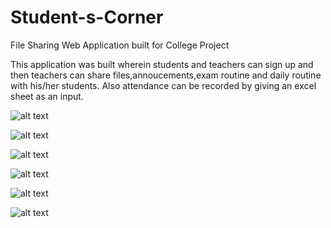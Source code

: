 # Student-s-Corner
File Sharing Web Application built for College Project

This application was built wherein students and teachers can sign up and then teachers can share files,annoucements,exam routine and daily routine with his/her students. Also attendance can be recorded by giving an excel sheet as an input.

![alt text](https://s3.amazonaws.com/poly-screenshots.angel.co/Project/02/593181/63949042a2f86656ede952c4de6b8294-original.png)

![alt text](https://s3.amazonaws.com/poly-screenshots.angel.co/Project/02/593181/72e325055566af506c359e5e37cea3bb-original.png)

![alt text](https://s3.amazonaws.com/poly-screenshots.angel.co/Project/02/593181/e980d606b6f47a25d6d633a6f64e7911-original.png)

![alt text](http://i.imgur.com/lC4lY7w.jpg)

![alt text](http://i.imgur.com/JmxxHSm.jpg)

![alt text](http://i.imgur.com/OntjQq2.jpg)
